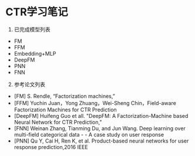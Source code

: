 # CTR学习笔记

1. 已完成模型列表

- FM 
- FFM 
- Embedding+MLP
- DeepFM
- PNN 
- FNN 

2. 参考论文列表
- [FM] S. Rendle, “Factorization machines,”
- [FFM] Yuchin Juan，Yong Zhuang，Wei-Sheng Chin，Field-aware Factorization Machines for CTR Prediction
- [DeepFM] Huifeng Guo et all. "DeepFM: A Factorization-Machine based Neural Network for CTR Prediction,"
- [FNN] Weinan Zhang, Tianming Du, and Jun Wang. Deep learning over multi-field categorical data - - A case study on user response
- [PNN] Qu Y, Cai H, Ren K, et al. Product-based neural networks for user response prediction,2016 IEEE
